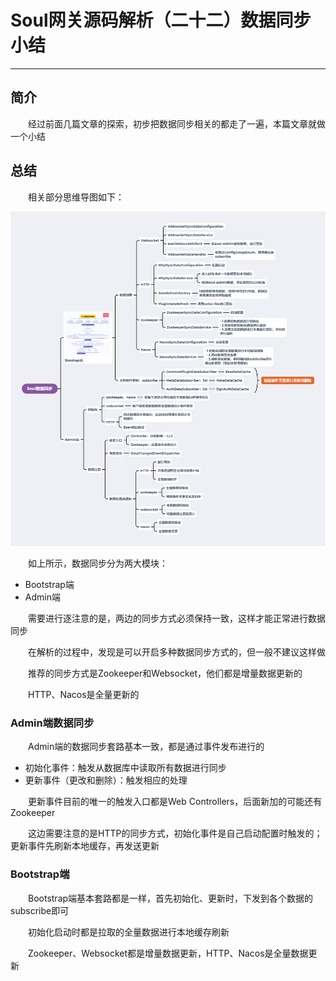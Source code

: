 # Soul网关源码解析（二十二）数据同步小结
***
## 简介
&ensp;&ensp;&ensp;&ensp;经过前面几篇文章的探索，初步把数据同步相关的都走了一遍，本篇文章就做一个小结

## 总结
&ensp;&ensp;&ensp;&ensp;相关部分思维导图如下：

![](./picture/datasync.png)

&ensp;&ensp;&ensp;&ensp;如上所示，数据同步分为两大模块：

- Bootstrap端
- Admin端

&ensp;&ensp;&ensp;&ensp;需要进行逐注意的是，两边的同步方式必须保持一致，这样才能正常进行数据同步

&ensp;&ensp;&ensp;&ensp;在解析的过程中，发现是可以开启多种数据同步方式的，但一般不建议这样做

&ensp;&ensp;&ensp;&ensp;推荐的同步方式是Zookeeper和Websocket，他们都是增量数据更新的

&ensp;&ensp;&ensp;&ensp;HTTP、Nacos是全量更新的

### Admin端数据同步
&ensp;&ensp;&ensp;&ensp;Admin端的数据同步套路基本一致，都是通过事件发布进行的

- 初始化事件：触发从数据库中读取所有数据进行同步
- 更新事件（更改和删除）：触发相应的处理

&ensp;&ensp;&ensp;&ensp;更新事件目前的唯一的触发入口都是Web Controllers，后面新加的可能还有Zookeeper

&ensp;&ensp;&ensp;&ensp;这边需要注意的是HTTP的同步方式，初始化事件是自己启动配置时触发的；更新事件先刷新本地缓存，再发送更新

### Bootstrap端
&ensp;&ensp;&ensp;&ensp;Bootstrap端基本套路都是一样，首先初始化、更新时，下发到各个数据的subscribe即可

&ensp;&ensp;&ensp;&ensp;初始化启动时都是拉取的全量数据进行本地缓存刷新

&ensp;&ensp;&ensp;&ensp;Zookeeper、Websocket都是增量数据更新，HTTP、Nacos是全量数据更新